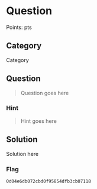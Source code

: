 # Question
Points: pts

## Category
Category

## Question
>Question goes here

### Hint
>Hint goes here

## Solution
Solution here

### Flag
`0d04e6db072cbd0f95854dfb3cb07118`
